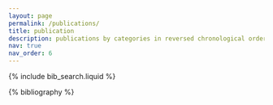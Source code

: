 ```yaml
---
layout: page
permalink: /publications/
title: publication
description: publications by categories in reversed chronological order. generated by jekyll-scholar.
nav: true
nav_order: 6
---
```


<!-- _pages/publications.md -->

<!-- Bibsearch Feature -->

{% include bib_search.liquid %}

<div class="publications">

{% bibliography %}

</div>
